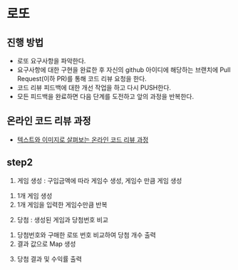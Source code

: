 # 로또
## 진행 방법
* 로또 요구사항을 파악한다.
* 요구사항에 대한 구현을 완료한 후 자신의 github 아이디에 해당하는 브랜치에 Pull Request(이하 PR)를 통해 코드 리뷰 요청을 한다.
* 코드 리뷰 피드백에 대한 개선 작업을 하고 다시 PUSH한다.
* 모든 피드백을 완료하면 다음 단계를 도전하고 앞의 과정을 반복한다.

## 온라인 코드 리뷰 과정
* [텍스트와 이미지로 살펴보는 온라인 코드 리뷰 과정](https://github.com/next-step/nextstep-docs/tree/master/codereview)

## step2
1. 게임 생성 : 구입금액에 따라 게임수 생성, 게임수 만큼 게임 생성
 1) 1개 게임 생성
 2) 1개 게임을 입력한 게임수만큼 반복

2. 당첨 : 생성된 게임과 당첨번호 비교
 1) 당첨번호와 구매한 로또 번호 비교하여 당첨 개수 출력
 2) 결과 값으로 Map 생성

3. 당첨 결과 및 수익률 출력
